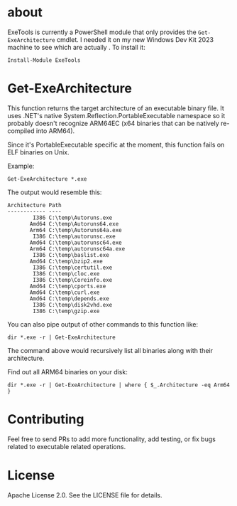 # about

ExeTools is currently a PowerShell module that only provides the `Get-ExeArchitecture` cmdlet. I needed it on my
new Windows Dev Kit 2023 machine to see which are actually . To install it:

```
Install-Module ExeTools
```

# Get-ExeArchitecture

This function returns the target architecture of an executable binary file.
It uses .NET's native System.Reflection.PortableExecutable namespace so it probably doesn't recognize ARM64EC (x64 binaries that can be natively re-compiled into ARM64).

Since it's PortableExecutable specific at the moment, this function fails on ELF
binaries on Unix.

Example:

```
Get-ExeArchitecture *.exe
```

The output would resemble this:

```
Architecture Path
------------ ----
        I386 C:\temp\Autoruns.exe
       Amd64 C:\temp\Autoruns64.exe
       Arm64 C:\temp\Autoruns64a.exe
        I386 C:\temp\autorunsc.exe
       Amd64 C:\temp\autorunsc64.exe
       Arm64 C:\temp\autorunsc64a.exe
        I386 C:\temp\baslist.exe
       Amd64 C:\temp\bzip2.exe
        I386 C:\temp\certutil.exe
        I386 C:\temp\cloc.exe
        I386 C:\temp\Coreinfo.exe
       Amd64 C:\temp\cports.exe
       Amd64 C:\temp\curl.exe
       Amd64 C:\temp\depends.exe
        I386 C:\temp\disk2vhd.exe
        I386 C:\temp\gzip.exe
```

You can also pipe output of other commands to this function like:

`dir *.exe -r | Get-ExeArchitecture`

The command above would recursively list all binaries along with their architecture.

Find out all ARM64 binaries on your disk:

`dir *.exe -r | Get-ExeArchitecture | where { $_.Architecture -eq Arm64 }`

# Contributing

Feel free to send PRs to add more functionality, add testing, or fix bugs related to executable related operations.

# License

Apache License 2.0. See the LICENSE file for details.
